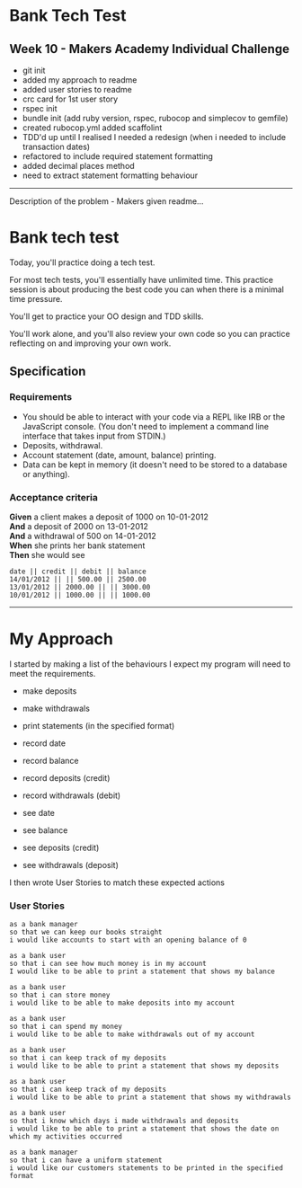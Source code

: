 # Bank Tech Test
## Week 10 - Makers Academy Individual Challenge

- git init
- added my approach to readme
- added user stories to readme
- crc card for 1st user story
- rspec init
- bundle init (add ruby version, rspec, rubocop and simplecov to gemfile)
- created rubocop.yml added scaffolint
- TDD'd up until I realised I needed a redesign (when i needed to include transaction dates)
- refactored to include required statement formatting
- added decimal places method
- need to extract statement formatting behaviour

---
Description of the problem - Makers given readme...

# Bank tech test

Today, you'll practice doing a tech test.

For most tech tests, you'll essentially have unlimited time.  This practice session is about producing the best code you can when there is a minimal time pressure.

You'll get to practice your OO design and TDD skills.

You'll work alone, and you'll also review your own code so you can practice reflecting on and improving your own work.

## Specification

### Requirements

* You should be able to interact with your code via a REPL like IRB or the JavaScript console.  (You don't need to implement a command line interface that takes input from STDIN.)
* Deposits, withdrawal.
* Account statement (date, amount, balance) printing.
* Data can be kept in memory (it doesn't need to be stored to a database or anything).

### Acceptance criteria

**Given** a client makes a deposit of 1000 on 10-01-2012  
**And** a deposit of 2000 on 13-01-2012  
**And** a withdrawal of 500 on 14-01-2012  
**When** she prints her bank statement  
**Then** she would see

```
date || credit || debit || balance
14/01/2012 || || 500.00 || 2500.00
13/01/2012 || 2000.00 || || 3000.00
10/01/2012 || 1000.00 || || 1000.00
```
---

# My Approach

I started by making a list of the behaviours I expect my program will need to meet the requirements.

- make deposits
- make withdrawals
- print statements (in the specified format)

- record date
- record balance
- record deposits (credit)
- record withdrawals (debit)

- see date
- see balance
- see deposits (credit)
- see withdrawals (deposit)

I then wrote User Stories to match these expected actions

### User Stories

```
as a bank manager
so that we can keep our books straight
i would like accounts to start with an opening balance of 0
```
```
as a bank user
so that i can see how much money is in my account
I would like to be able to print a statement that shows my balance
```
```
as a bank user
so that i can store money
i would like to be able to make deposits into my account
```
```
as a bank user
so that i can spend my money
i would like to be able to make withdrawals out of my account
```
```
as a bank user
so that i can keep track of my deposits
i would like to be able to print a statement that shows my deposits
```
```
as a bank user
so that i can keep track of my deposits
i would like to be able to print a statement that shows my withdrawals
```
```
as a bank user
so that i know which days i made withdrawals and deposits
i would like to be able to print a statement that shows the date on which my activities occurred
```
```
as a bank manager
so that i can have a uniform statement
i would like our customers statements to be printed in the specified format
```
